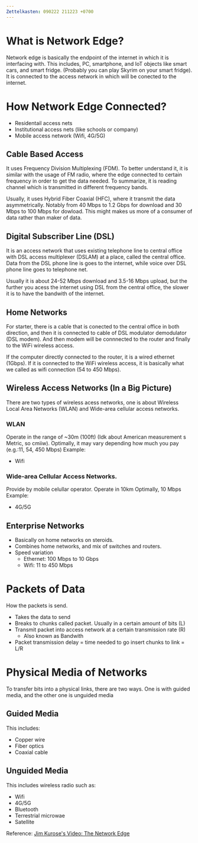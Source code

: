 ```yaml
---
Zettelkasten: 090222 211223 +0700
---
```

# What is Network Edge?
Network edge is basically the endpoint of the internet in which it is interfacing with. This includes, PC, smartphone, and IoT objects like smart cars, and smart fridge. (Probably you can play Skyrim on your smart fridge). It is connected to the access network in which will be conected to the internet.

# How Network Edge Connected?
* Residentail access nets
* Institutional access nets (like schools or company)
* Mobile access network (Wifi, 4G/5G)

## Cable Based Access
It uses Frequency Division Multiplexing (FDM). To better understand it, it is similar with the usage of FM radio, where the edge connected to certain frequency in order to get the data needed. To summarize, it is reading channel which is transmitted in different frequency bands.

Usually, it uses Hybrid Fiber Coaxial (HFC), where it transmit the data asymmetrically. Notably from 40 Mbps to 1.2 Gbps for download and 30 Mbps to 100 Mbps for dowload. This might makes us more of a consumer of data rather than maker of data.

## Digital Subscriber Line (DSL)
It is an access network that uses existing telephone line to central office with DSL access multiplexer (DSLAM) at a place, called the central office. Data from the DSL phone line is goes to the internet, while voice over DSL phone line goes to telephone net.

Usually it is about 24-52 Mbps download and 3.5-16 Mbps upload, but the further you acess the internet using DSL from the central office, the slower it is to have the bandwith of the internet.

## Home Networks
For starter, there is a cable that is conected to the central office in both direction, and then it is connected to cable of DSL modulator demodulator (DSL modem). And then modem will be connnected to the router and finally to the WiFi wireless access. 

If the computer directly connected to the router, it is a wired ethernet (1Gbps). If it is connected to the WiFi wireless access, it is basically what we called as wifi connection (54 to 450 Mbps).

## Wireless Access Networks (In a Big Picture)
There are two types of wireless acess networks, one is about Wireless Local Area Networks (WLAN) and Wide-area cellular access networks.

### WLAN
Operate in the range of ~30m (100ft) (Idk about American measurement s Metric, so cmiiw). Optimally, it may vary depending how much you pay (e.g.:11, 54, 450 Mbps)
Example:
* Wifi

### Wide-area Cellular Access Networks.
Provide by mobile celullar operator. Operate in 10km 
Optimally, 10 Mbps
Example:
* 4G/5G

## Enterprise Networks
* Basically on home networks on steroids.
* Combines home networks, and mix of switches and routers.
* Speed variation
	* Ethernet: 100 Mbps to 10 Gbps
	* Wifi: 11 to 450 Mbps

# Packets of Data
How the packets is send.
* Takes the data to send
* Breaks to chunks called packet.  Usually in a certain amount of bits (L)
* Transmit packet into access network at a certain transmission rate (R)
	* Also known as Bandwith
* Packet transmission delay = time needed to go insert chunks to link =  L/R

# Physical Media of Networks
To transfer bits into a physical links, there are two ways. One is with guided media, and the other one is unguided media

## Guided Media
This includes: 
* Copper wire
* Fiber optics
* Coaxial cable

## Unguided Media
This includes wireless radio such as:
* Wifi
* 4G/5G
* Bluetooth
* Terrestrial microwae
* Satellite

Reference:
[Jim Kurose's Video: The Network Edge](https://www.youtube.com/watch?v=k8NmM-hImBU)